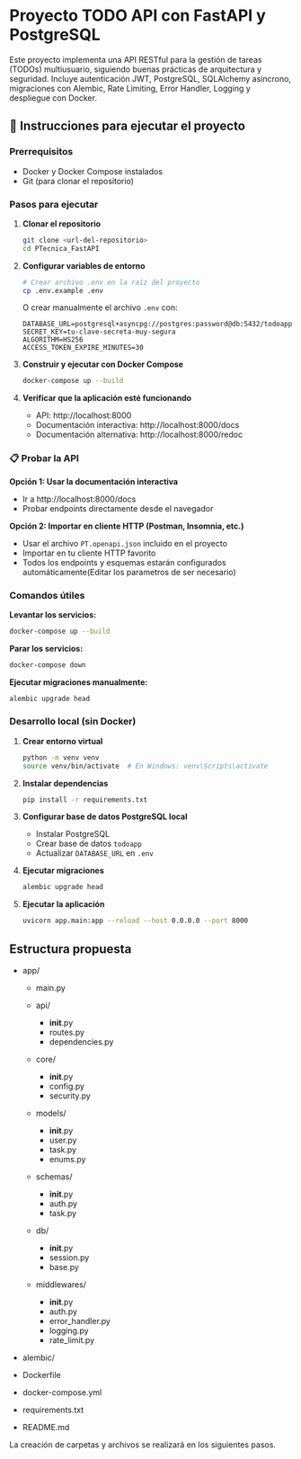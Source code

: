 # Proyecto TODO API con FastAPI y PostgreSQL

Este proyecto implementa una API RESTful para la gestión de tareas (TODOs) multiusuario, siguiendo buenas prácticas de arquitectura y seguridad. Incluye autenticación JWT, PostgreSQL, SQLAlchemy asíncrono, migraciones con Alembic, Rate Limiting, Error Handler, Logging y despliegue con Docker.

## 🚀 Instrucciones para ejecutar el proyecto

### Prerrequisitos
- Docker y Docker Compose instalados
- Git (para clonar el repositorio)

### Pasos para ejecutar

1. **Clonar el repositorio**
   ```bash
   git clone <url-del-repositorio>
   cd PTecnica_FastAPI
   ```

2. **Configurar variables de entorno**
   ```bash
   # Crear archivo .env en la raíz del proyecto
   cp .env.example .env
   ```
   
   O crear manualmente el archivo `.env` con:
   ```env
   DATABASE_URL=postgresql+asyncpg://postgres:password@db:5432/todoapp
   SECRET_KEY=tu-clave-secreta-muy-segura
   ALGORITHM=HS256
   ACCESS_TOKEN_EXPIRE_MINUTES=30
   ```

3. **Construir y ejecutar con Docker Compose**
   ```bash
   docker-compose up --build
   ```

4. **Verificar que la aplicación esté funcionando**
   - API: http://localhost:8000
   - Documentación interactiva: http://localhost:8000/docs
   - Documentación alternativa: http://localhost:8000/redoc

### 📋 Probar la API

**Opción 1: Usar la documentación interactiva**
- Ir a http://localhost:8000/docs
- Probar endpoints directamente desde el navegador

**Opción 2: Importar en cliente HTTP (Postman, Insomnia, etc.)**
- Usar el archivo `PT.openapi.json` incluido en el proyecto
- Importar en tu cliente HTTP favorito
- Todos los endpoints y esquemas estarán configurados automáticamente(Editar los parametros de ser necesario)

### Comandos útiles

**Levantar los servicios:**
```bash
docker-compose up --build
```

**Parar los servicios:**
```bash
docker-compose down
```

**Ejecutar migraciones manualmente:**
```bash
alembic upgrade head
```

### Desarrollo local (sin Docker)

1. **Crear entorno virtual**
   ```bash
   python -m venv venv
   source venv/bin/activate  # En Windows: venv\Scripts\activate
   ```

2. **Instalar dependencias**
   ```bash
   pip install -r requirements.txt
   ```

3. **Configurar base de datos PostgreSQL local**
   - Instalar PostgreSQL
   - Crear base de datos `todoapp`
   - Actualizar `DATABASE_URL` en `.env`

4. **Ejecutar migraciones**
   ```bash
   alembic upgrade head
   ```

5. **Ejecutar la aplicación**
   ```bash
   uvicorn app.main:app --reload --host 0.0.0.0 --port 8000
   ```

## Estructura propuesta

- app/
  - main.py
  - api/
    - __init__.py
    - routes.py
    - dependencies.py
  - core/
    - __init__.py
    - config.py
    - security.py
  - models/
    - __init__.py
    - user.py
    - task.py
    - enums.py
  - schemas/
    - __init__.py
    - auth.py
    - task.py


  - db/
    - __init__.py
    - session.py
    - base.py
  - middlewares/
    - __init__.py
    - auth.py
    - error_handler.py
    - logging.py
    - rate_limit.py
- alembic/

- Dockerfile
- docker-compose.yml
- requirements.txt
- README.md

La creación de carpetas y archivos se realizará en los siguientes pasos.

